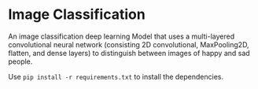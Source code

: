 # Image Classification
An image classification deep learning Model that uses a multi-layered convolutional neural network (consisting 2D convolutional, MaxPooling2D, flatten, and dense layers) to distinguish between images of happy and sad people.

Use `pip install -r requirements.txt` to install the dependencies.
